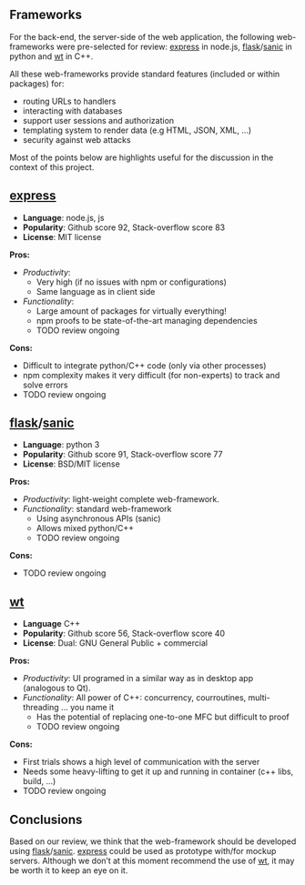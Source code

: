 ## Frameworks

For the back-end, the server-side of the web application, the following web-frameworks were pre-selected for review: [express] in node.js, [flask]/[sanic] in python and [wt] in C++.

All these web-frameworks provide standard features (included or within packages) for:

- routing URLs to handlers
- interacting with databases
- support user sessions and authorization
- templating system to render data (e.g HTML, JSON, XML, ...)
- security against web attacks

Most of the points below are highlights useful for the discussion in the context of this project.


## [express]

  - **Language**: node.js, js
  - **Popularity**: Github score 92, Stack-overflow score 83
  - **License**: MIT license

**Pros:**

  - *Productivity*:
    - Very high (if no issues with npm or configurations)
    - Same language as in client side
  - *Functionality*:
    - Large amount of packages for virtually everything!
    - npm proofs to be state-of-the-art managing dependencies
    - TODO review ongoing

**Cons:**

  - Difficult to integrate python/C++ code (only via other processes)
  - npm complexity makes it very difficult (for non-experts) to track and solve errors
  - TODO review ongoing


## [flask]/[sanic]
  - **Language**: python 3
  - **Popularity**: Github score 91, Stack-overflow score 77
  - **License**: BSD/MIT license

**Pros:**

- *Productivity*: light-weight complete web-framework.  
- *Functionality*: standard web-framework  
  - Using asynchronous APIs (sanic)
  - Allows mixed python/C++
  - TODO review ongoing

**Cons:**

-  TODO review ongoing

## [wt]
  - **Language** C++
  - **Popularity**: Github score 56, Stack-overflow score 40
  - **License**: Dual: GNU General Public + commercial

**Pros:**

- *Productivity*: UI programed in a similar way as in desktop app (analogous to Qt).
- *Functionality*: All power of C++: concurrency, courroutines, multi-threading ... you name it
    - Has the potential of replacing one-to-one MFC but difficult to proof
    - TODO review ongoing

**Cons:**

- First trials shows a high level of communication with the server  
- Needs some heavy-lifting to get it up and running in container (c++ libs, build, ...)  
- TODO review ongoing  

## Conclusions
Based on our review, we think that the web-framework should be developed using [flask]/[sanic]. [express] could be used as prototype with/for mockup servers. Although we don’t at this moment recommend the use of [wt], it may be worth it to keep an eye on it. 

[express]: http://expressjs.com/
[flask]: http://flask.pocoo.org/
[sanic]: https://github.com/channelcat/sanic
[wt]: http://www.webtoolkit.eu/wt
